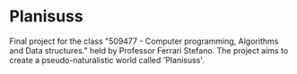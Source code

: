 # Planisuss
Final project for the class "509477 - Computer programming, Algorithms and Data structures." held by Professor Ferrari Stefano.  The project aims to create a pseudo-naturalistic world called 'Planisuss'.

